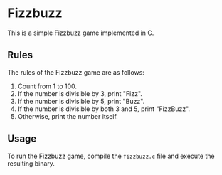 # Fizzbuzz

This is a simple Fizzbuzz game implemented in C.

## Rules

The rules of the Fizzbuzz game are as follows:

1. Count from 1 to 100.
2. If the number is divisible by 3, print "Fizz".
3. If the number is divisible by 5, print "Buzz".
4. If the number is divisible by both 3 and 5, print "FizzBuzz".
5. Otherwise, print the number itself.

## Usage

To run the Fizzbuzz game, compile the `fizzbuzz.c` file and execute the resulting binary.

